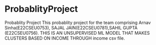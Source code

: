 # ProbablityProject
Probablity Project
This probablity project for the team comprising Arnav Sinha(E22CSEU0753), SAJAL JAIN(E22CSEU0781),SAHIL GUPTA (E22CSEU0756).
THIS IS AN UNSUPERVISED ML MODEL THAT MAKES CLUSTERS BASED ON INCOME THROUGH income csv file.
